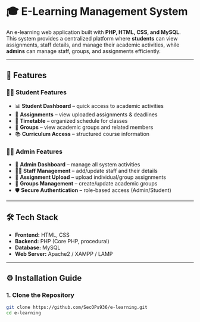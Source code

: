 # 🎓 E-Learning Management System  

An e-learning web application built with **PHP, HTML, CSS, and MySQL**.  
This system provides a centralized platform where **students** can view assignments, staff details, and manage their academic activities, while **admins** can manage staff, groups, and assignments efficiently.  

---

## 🚀 Features  

### 👨‍🎓 Student Features  
- 📊 **Student Dashboard** – quick access to academic activities  
- 📝 **Assignments** – view uploaded assignments & deadlines  
- 📅 **Timetable** – organized schedule for classes  
- 👥 **Groups** – view academic groups and related members  
- 📚 **Curriculum Access** – structured course information  

### 👨‍💼 Admin Features  
- 🔑 **Admin Dashboard** – manage all system activities  
- 👨‍🏫 **Staff Management** – add/update staff and their details  
- 📂 **Assignment Upload** – upload individual/group assignments  
- 👥 **Groups Management** – create/update academic groups  
- 🛡️ **Secure Authentication** – role-based access (Admin/Student)  

---

## 🛠️ Tech Stack  
- **Frontend:** HTML, CSS  
- **Backend:** PHP (Core PHP, procedural)  
- **Database:** MySQL  
- **Web Server:** Apache2 / XAMPP / LAMP  

---

## ⚙️ Installation Guide  

### 1. Clone the Repository  
```bash
git clone https://github.com/SecOPs936/e-learning.git
cd e-learning

